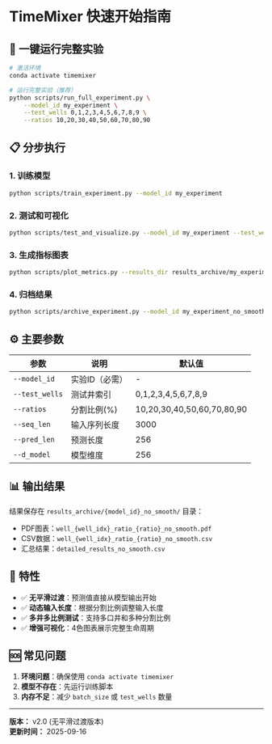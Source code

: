 # TimeMixer 快速开始指南

## 🚀 一键运行完整实验

```bash
# 激活环境
conda activate timemixer

# 运行完整实验（推荐）
python scripts/run_full_experiment.py \
    --model_id my_experiment \
    --test_wells 0,1,2,3,4,5,6,7,8,9 \
    --ratios 10,20,30,40,50,60,70,80,90
```

## 📋 分步执行

### 1. 训练模型
```bash
python scripts/train_experiment.py --model_id my_experiment
```

### 2. 测试和可视化
```bash
python scripts/test_and_visualize.py --model_id my_experiment --test_wells 0,1,2,3,4
```

### 3. 生成指标图表
```bash
python scripts/plot_metrics.py --results_dir results_archive/my_experiment_no_smooth
```

### 4. 归档结果
```bash
python scripts/archive_experiment.py --model_id my_experiment_no_smooth
```

## ⚙️ 主要参数

| 参数 | 说明 | 默认值 |
|------|------|--------|
| `--model_id` | 实验ID（必需） | - |
| `--test_wells` | 测试井索引 | 0,1,2,3,4,5,6,7,8,9 |
| `--ratios` | 分割比例(%) | 10,20,30,40,50,60,70,80,90 |
| `--seq_len` | 输入序列长度 | 3000 |
| `--pred_len` | 预测长度 | 256 |
| `--d_model` | 模型维度 | 256 |

## 📊 输出结果

结果保存在 `results_archive/{model_id}_no_smooth/` 目录：
- PDF图表：`well_{well_idx}_ratio_{ratio}_no_smooth.pdf`
- CSV数据：`well_{well_idx}_ratio_{ratio}_no_smooth.csv`
- 汇总结果：`detailed_results_no_smooth.csv`

## 🔧 特性

- ✅ **无平滑过渡**：预测值直接从模型输出开始
- ✅ **动态输入长度**：根据分割比例调整输入长度
- ✅ **多井多比例测试**：支持多口井和多种分割比例
- ✅ **增强可视化**：4色图表展示完整生命周期

## 🆘 常见问题

1. **环境问题**：确保使用 `conda activate timemixer`
2. **模型不存在**：先运行训练脚本
3. **内存不足**：减少 `batch_size` 或 `test_wells` 数量

---
**版本：** v2.0 (无平滑过渡版本)  
**更新时间：** 2025-09-16

